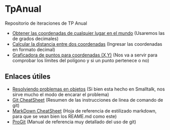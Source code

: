 # TpAnual
Repositorio de iteraciones de TP Anual

* [Obtener las coordenadas de cualquier lugar en el mundo](http://www.coordenadas-gps.com/convertidor-de-coordenadas-gps) (Usaremos las de grados decimales)
* [Calcular la distancia entre dos coordenadas](http://www.movable-type.co.uk/scripts/latlong.html) (Ingresar las coordenadas en formato decimal)
* [Graficadora de puntos para coordenadas (X,Y)](http://fooplot.com/#W3sidHlwZSI6MCwiZXEiOiJ4XjIiLCJjb2xvciI6IiMwMDAwMDAifSx7InR5cGUiOjEwMDB9XQ--) (Nos va a servir para comprobar los límites del polígono y si un punto pertenece o no)

## Enlaces útiles
* [Resolviendo problemas en objetos](http://pdep.com.ar/material/apuntes/clases-sabado-a-la-manana/Objetos_Modulo07_ResolucionEjercicio.pdf) (Si bien esta hecho en Smalltalk, nos sirve mucho el modo de encarar el problema)
* [Git CheatSheet](https://drive.google.com/file/d/0B_k1QNSnaW5UcTFTTlFoY3h5NWM/view?usp=sharing) (Resumen de las instrucciones de linea de comando de git)
* [MarkDown CheatSheet](https://guides.github.com/pdfs/markdown-cheatsheet-online.pdf) (Hoja de referencia de estilizado markdown, para que se vean bien los REAME.md como este)
* [ProGit](https://progit2.s3.amazonaws.com/en/2016-03-22-f3531/progit-en.1084.pdf) (Manual de referencia muy detallado del uso de git)
